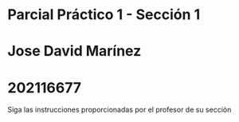 # Parcial Práctico 1 - Sección 1
# Jose David Marínez 
# 202116677
Siga las instrucciones proporcionadas por el profesor de su sección

